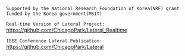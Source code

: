 `Supported by the National Research Foundation of Korea(NRF) grant funded by the Korea government(MSIT)`

`Real-time Version of Lateral Project:` https://github.com/ChicagoPark/Lateral_Realtime

`IEEE Conference Lateral Publication:` https://github.com/ChicagoPark/Lateral
